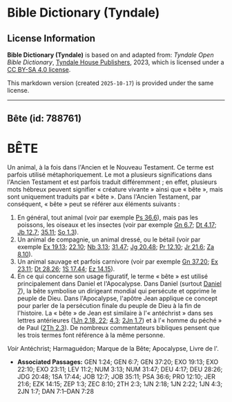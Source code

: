 # Bible Dictionary (Tyndale)

## License Information

**Bible Dictionary (Tyndale)** is based on and adapted from: _Tyndale Open Bible Dictionary_, [Tyndale House Publishers](https://tyndaleopenresources.com/), 2023, which is licensed under a [CC BY-SA 4.0 license](https://creativecommons.org/licenses/by-sa/4.0/legalcode.en).

This markdown version (created `2025-10-17`) is provided under the same license.



--------------------------------

## Bête (id: 788761)

BÊTE
====

Un animal, à la fois dans l'Ancien et le Nouveau Testament. Ce terme est parfois utilisé métaphoriquement. Le mot a plusieurs significations dans l'Ancien Testament et est parfois traduit différemment ; en effet, plusieurs mots hébreux peuvent signifier « créature vivante » ainsi que « bête », mais sont uniquement traduits par « bête ». Dans l'Ancien Testament, par conséquent, « bête » peut se référer aux éléments suivants :

1. En général, tout animal (voir par exemple [Ps 36\.6](https://ref.ly/Ps36:6)), mais pas les poissons, les oiseaux et les insectes (voir par exemple [Gn 6\.7](https://ref.ly/Gen6:7); [Dt 4\.17](https://ref.ly/Deut4:17); [Jb 12\.7](https://ref.ly/Job12:7); [35\.11](https://ref.ly/Job35:11); [So 1\.3](https://ref.ly/Zeph1:3)).
2. Un animal de compagnie, un animal dressé, ou le bétail (voir par exemple [Ex 19\.13](https://ref.ly/Exod19:13); [22\.10](https://ref.ly/Exod22:10); [Nb 3\.13](https://ref.ly/Num3:13); [31\.47](https://ref.ly/Num31:47); [Jg 20\.48](https://ref.ly/Judg20:48); [Pr 12\.10](https://ref.ly/Prov12:10); [Jr 21\.6](https://ref.ly/Jer21:6); [Za 8\.10](https://ref.ly/Zech8:10)).
3. Un animal sauvage et parfois carnivore (voir par exemple [Gn 37\.20](https://ref.ly/Gen37:20); [Ex 23\.11](https://ref.ly/Exod23:11); [Dt 28\.26](https://ref.ly/Deut28:26); [1S 17\.44](https://ref.ly/1Sam17:44); [Ez 14\.15](https://ref.ly/Ezek14:15)).
4. En ce qui concerne son usage figuratif, le terme « bête » est utilisé principalement dans Daniel et l'Apocalypse. Dans Daniel (surtout [Daniel 7](https://ref.ly/Dan7:1-Dan7:28)), la bête symbolise un dirigeant mondial qui persécute et opprime le peuple de Dieu. Dans l'Apocalypse, l'apôtre Jean applique ce concept pour parler de la persécution finale du peuple de Dieu à la fin de l'histoire. La « bête » de Jean est similaire à l'« antéchrist » dans ses lettres antérieures ([1Jn 2\.18, 22](https://ref.ly/1John2:18,1John2:22); [4\.3](https://ref.ly/1John4:3); [2Jn 1\.7](https://ref.ly/2John1:7)) et à l'« homme du péché » de Paul ([2Th 2\.3](https://ref.ly/2Thess2:3)). De nombreux commentateurs bibliques pensent que les trois termes font référence à la même personne.

*Voir* Antéchrist; Harmaguédon; Marque de la Bête; Apocalypse, Livre de l'.

* **Associated Passages:** GEN 1:24; GEN 6:7; GEN 37:20; EXO 19:13; EXO 22:10; EXO 23:11; LEV 11:2; NUM 3:13; NUM 31:47; DEU 4:17; DEU 28:26; JDG 20:48; 1SA 17:44; JOB 12:7; JOB 35:11; PSA 36:6; PRO 12:10; JER 21:6; EZK 14:15; ZEP 1:3; ZEC 8:10; 2TH 2:3; 1JN 2:18; 1JN 2:22; 1JN 4:3; 2JN 1:7; DAN 7:1–DAN 7:28

